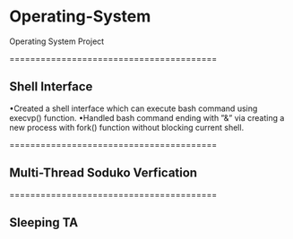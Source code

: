# Operating-System
Operating System Project

========================================
<h2>Shell Interface</h2>

 •Created a shell interface which can execute bash command using execvp() function.
 •Handled bash command ending with ”&” via creating a new process with fork() function without blocking current shell.

========================================
<h2>Multi-Thread Soduko Verfication </h2>

========================================
<h2>Sleeping TA</h2>
